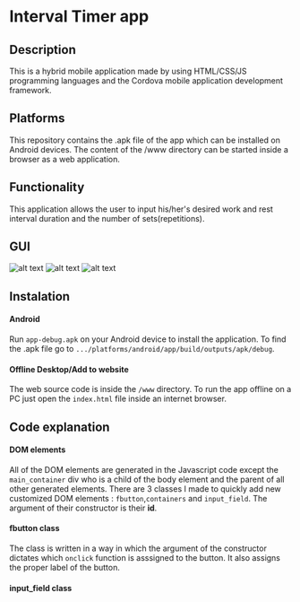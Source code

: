 # Interval Timer app

<h2>Description</h2>
<span>This is a hybrid mobile application made by using HTML/CSS/JS programming languages and the Cordova mobile application development framework.</span>

<h2>Platforms</h2>
<span>This repository contains the .apk file of the app which can be installed on Android devices. The content of the /www directory can be started inside a browser as a web application.</span>

 <h2>Functionality</h2>
 <span>This application allows the user to input his/her's desired work and rest interval duration and the number of sets(repetitions).</span>
  
  <h2>GUI</h2>
  
![alt text](https://user-images.githubusercontent.com/56841259/103142030-d807eb80-46fd-11eb-9fe8-524f7bed8453.png)
![alt text](https://user-images.githubusercontent.com/56841259/103142097-3f25a000-46fe-11eb-8526-9a37594d518c.png)
![alt text](https://user-images.githubusercontent.com/56841259/103142099-4351bd80-46fe-11eb-843d-ed824f907521.png)
  
<h2>Instalation</h2>
  <h4>Android</h4>
  
   <span>Run `app-debug.apk` on your Android device to install the application. To find the .apk file go to  `.../platforms/android/app/build/outputs/apk/debug`.</span>
  
  <h4>Offline Desktop/Add to website</h4>
  
   <span>The web source code is inside the `/www` directory. To run the app offline on a PC just open the `index.html` file inside an internet browser.</span>
  
<h2>Code explanation</h2>

<h4>DOM elements</h4>

<span>All of the DOM elements are generated in the Javascript code except the `main_container` div who is a child of the body element and the parent of all other generated elements. There are 3 classes I made to quickly add new customized DOM elements : `fbutton`,`containers` and `input_field`. The argument of their constructor is their **id**.</span>

<h4>fbutton class</h4>

<span>The class is written in a way in which the argument of the constructor dictates which `onclick` function is asssigned to the button. It also assigns the proper label of the button.</span>

<h4>input_field class</h4>


